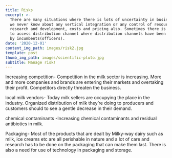 ```yaml
---
title: Risks
excerpt: >-
  There are many situations where there is lots of uncertainty in business where
  we never know about any vertical integration or any control of resources,
  research and development, costs and pricing also. Sometimes there is barrier
  to access distribution channel where distribution channels have been locked up
  by incumbents(officers).
date: '2020-12-01'
content_img_path: images/risk2.jpg
template: post
thumb_img_path: images/scientific-pluto.jpg
subtitle: Manage risk!
---
```

Increasing competition- Competition in the milk sector is increasing. More and more companies and brands are entering their markets and overtaking their profit. Competitors directly threaten the business.

local milk vendors- Today milk sellers are occupying the      place in the industry. Organized distribution of milk they’re doing to producers and customers should to see a gentle decrease in their demand.

chemical contaminants -Increasing chemical contaminants and residual antibiotics in milk.

Packaging- Most of the products that are dealt by Milky-way dairy such as milk, ice creams etc are all perishable in nature and a lot of care and research has to be done on the packaging that can make them last. There is also a need for use of technology in packaging and storage.